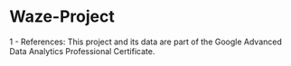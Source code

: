 # Waze-Project

1 - References: This project and its data are part of the Google Advanced Data Analytics Professional Certificate.
